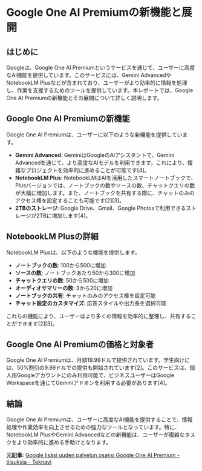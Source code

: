 # Google One AI Premiumの新機能と展開

## はじめに

Googleは、Google One AI Premiumというサービスを通じて、ユーザーに高度なAI機能を提供しています。このサービスには、Gemini AdvancedやNotebookLM Plusなどが含まれており、ユーザーがより効率的に情報を処理し、作業を支援するためのツールを提供しています。本レポートでは、Google One AI Premiumの新機能とその展開について詳しく説明します。

## Google One AI Premiumの新機能

Google One AI Premiumは、ユーザーに以下のような新機能を提供しています。

- **Gemini Advanced**: GeminiはGoogleのAIアシスタントで、Gemini Advancedを通じて、より高度なAIモデルを利用できます。これにより、複雑なプロジェクトを効率的に進めることが可能です[4]。
- **NotebookLM Plus**: NotebookLMはAIを活用したスマートノートブックで、Plusバージョンでは、ノートブックの数やソースの数、チャットクエリの数が大幅に増加します。また、ノートブックを共有する際に、チャットのみのアクセス権を設定することも可能です[2][3]。
- **2TBのストレージ**: Google Drive、Gmail、Google Photosで利用できるストレージが2TBに増加します[4]。

## NotebookLM Plusの詳細

NotebookLM Plusは、以下のような機能を提供します。

- **ノートブックの数**: 100から500に増加
- **ソースの数**: ノートブックあたり50から300に増加
- **チャットクエリの数**: 50から500に増加
- **オーディオサマリーの数**: 3から20に増加
- **ノートブックの共有**: チャットのみのアクセス権を設定可能
- **チャット設定のカスタマイズ**: 応答スタイルや出力長を選択可能

これらの機能により、ユーザーはより多くの情報を効率的に整理し、共有することができます[2][3]。

## Google One AI Premiumの価格と対象者

Google One AI Premiumは、月額19.99ドルで提供されています。学生向けには、50%割引の9.99ドルでの提供も開始されています[2]。このサービスは、個人用Googleアカウントにのみ利用可能で、ビジネスユーザーはGoogle Workspaceを通じてGeminiアドオンを利用する必要があります[4]。

## 結論

Google One AI Premiumは、ユーザーに高度なAI機能を提供することで、情報処理や作業効率を向上させるための強力なツールとなっています。特に、NotebookLM PlusやGemini Advancedなどの新機能は、ユーザーが複雑なタスクをより効率的に進める手助けとなります。

**元記事:** [Google lisäsi uuden palvelun osaksi Google One AI Premium -tilauksia - Teknavi](https://teknavi.fi/digi/uutinen-digi/google-lisasi-uuden-palvelun-osaksi-google-one-ai-premium-tilauksia/)
